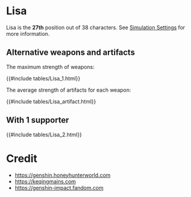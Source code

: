# Lisa

Lisa is the **27th** position out of 38 characters. See [Simulation Settings](./simulation_settings.md) for more information.

## Alternative weapons and artifacts

The maximum strength of weapons:

{{#include tables/Lisa_1.html}}

The average strength of artifacts for each weapon:

{{#include tables/Lisa_artifact.html}}

## With 1 supporter

{{#include tables/Lisa_2.html}}

# Credit

- <https://genshin.honeyhunterworld.com>
- <https://keqingmains.com>
- <https://genshin-impact.fandom.com>
